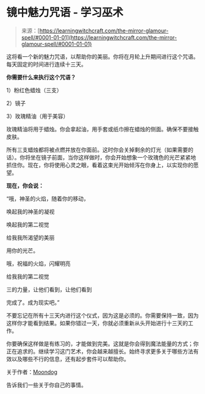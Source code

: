 <!--yml

分类：未分类

日期：2024-06-12 18:16:34

-->

# 镜中魅力咒语 - 学习巫术

> 来源：[https://learningwitchcraft.com/the-mirror-glamour-spell/#0001-01-01](https://learningwitchcraft.com/the-mirror-glamour-spell/#0001-01-01)

这将看一个新的魅力咒语，以帮助你的美丽。你将在月轮上升期间进行这个咒语。每天固定的时间进行连续十三天。

**你需要什么来执行这个咒语？**

1）粉红色蜡烛（三支）

2）镜子

3）玫瑰精油（用于美容）

玫瑰精油将用于蜡烛。你会拿起油，用手套或纸巾擦在蜡烛的侧面。确保不要接触皮肤。

所有三支蜡烛都将被点燃并放在你面前。这时你会关掉剩余的灯光（如果需要的话）。你将坐在镜子前面，当你这样做时，你会开始想象一个玫瑰色的光芒紧紧地抓住你。现在，你将使用心灵之眼，看着这束光开始倾泻在你身上，以实现你的愿望。

**现在，你会说：**

“哦，神圣的火焰，随着你的移动，

唤起我的神圣的凝视

唤起我的第二视觉

给我我所渴望的美丽

用你的光芒。

哦，祝福的火焰，闪耀明亮

给我我的第二视觉

三的力量，让他们看到，让他们看到

完成了。成为现实吧。”

不要忘记在所有十三天内进行这个仪式，因为这是必须的。你需要保持一致，因为这样你才能看到结果。如果你错过一天，你就必须重新从头开始进行十三天的工作。

你要确保这样做是有练习的，才能做到完美。这就是你会得到魔法能量的方式；你正在追求的。继续学习这门艺术，你会越来越擅长。始终寻求更多关于哪些方法有效以及哪些不行的信息，还有起步套件可以帮助你。

关于作者：[Moondog](https://learningwitchcraft.com/profile/?tthayer/)

告诉我们一些关于你自己的事情。
